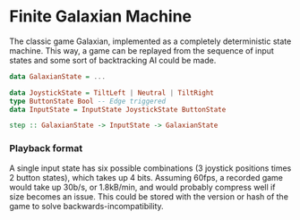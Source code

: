 # Finite Galaxian Machine

The classic game Galaxian, implemented as a completely deterministic state machine. This way, a game can be replayed from the sequence of input states and some sort of backtracking AI could be made.

```haskell
data GalaxianState = ...

data JoystickState = TiltLeft | Neutral | TiltRight
type ButtonState Bool -- Edge triggered
data InputState = InputState JoystickState ButtonState

step :: GalaxianState -> InputState -> GalaxianState
```

### Playback format

A single input state has six possible combinations (3 joystick positions times 2 button states), which takes up 4 bits. Assuming 60fps, a recorded game would take up 30b/s, or 1.8kB/min, and would probably compress well if size becomes an issue. This could be stored with the version or hash of the game to solve backwards-incompatibility.